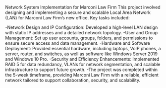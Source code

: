 Network System Implementation for Marconi Law Firm
This project involved designing and implementing a secure and scalable Local Area Network (LAN) for Marconi Law Firm’s new office. Key tasks included:

-Network Design and IP Configuration: Developed a high-level LAN design with static IP addresses and a detailed network topology.
-User and Group Management: Set up user accounts, groups, folders, and permissions to ensure secure access and data management.
-Hardware and Software Deployment: Provided essential hardware, including laptops, VoIP phones, a server, router, and switches, as well as software like Windows Server 2019 and Windows 10 Pro.
-Security and Efficiency Enhancements: Implemented RAID 5 for data redundancy, VLANs for network segmentation, and scalable infrastructure to support future growth.
-The project was completed within the 5-week timeframe, providing Marconi Law Firm with a reliable, efficient network tailored to support collaboration, security, and scalability.
